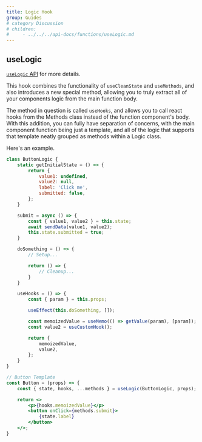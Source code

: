 ```yaml
---
title: Logic Hook
group: Guides
# category Discussion
# children: 
#     - ../../../api-docs/functions/useLogic.md
---
```



## useLogic
[`useLogic` API](https://cleanjsweb.github.io/neat-react/functions/API.useLogic.html) for more details.

This hook combines the functionality of `useCleanState` and `useMethods`, and also introduces a new special method, allowing you to truly extract all of your components logic from the main function body.

The method in question is called `useHooks`, and allows you to call react hooks from the Methods class instead of the function component's body. With this addition, you can fully have separation of concerns, with the main component function being just a template, and all of the logic that supports that template neatly grouped as methods within a Logic class.

Here's an example.

```jsx
class ButtonLogic {
	static getInitialState = () => {
		return {
			value1: undefined,
			value2: null,
			label: 'Click me',
			submitted: false,
		};
	}

	submit = async () => {
		const { value1, value2 } = this.state;
		await sendData(value1, value2);
		this.state.submitted = true;
	}

	doSomething = () => {
		// Setup...

		return () => {
			// Cleanup...
		}
	}

	useHooks = () => {
		const { param } = this.props;

		useEffect(this.doSomething, []);

		const memoizedValue = useMemo(() => getValue(param), [param]);
		const value2 = useCustomHook();

		return {
			memoizedValue,
			value2,
		};
	}
}

// Button Template
const Button = (props) => {
	const { state, hooks, ...methods } = useLogic(ButtonLogic, props);

	return <>
		<p>{hooks.memoizedValue}</p>
		<button onClick={methods.submit}>
			{state.label}
		</button>
	</>;
}
```
